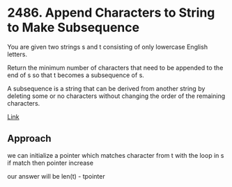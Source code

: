 # 2486. Append Characters to String to Make Subsequence

You are given two strings s and t consisting of only lowercase English letters.

Return the minimum number of characters that need to be appended to the end of s so that t becomes a subsequence of s.

A subsequence is a string that can be derived from another string by deleting some or no characters without changing the order of the remaining characters.

[Link](https://leetcode.com/problems/append-characters-to-string-to-make-subsequence/description/)

## Approach

we can initialize a pointer which matches character from t with the loop in s if match then pointer increase 

our answer will be len(t) - tpointer